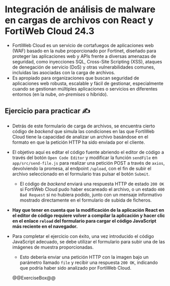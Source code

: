 # Integración de análisis de malware en cargas de archivos con React y FortiWeb Cloud 24.3

* FortiWeb Cloud es un servicio de cortafuegos de aplicaciones web (WAF) basado en la nube proporcionado por Fortinet, diseñado para proteger las aplicaciones web y APIs frente a diversas amenazas de seguridad, como inyecciones SQL, Cross-Site Scripting (XSS), ataques de denegación de servicio (DoS) y otras vulnerabilidades comunes, incluidas las asociadas con la carga de archivos.
* Es apropiado para organizaciones que buscan seguridad de aplicaciones web robusta, escalable y fácil de gestionar, especialmente cuando se gestionan múltiples aplicaciones o servicios en diferentes entornos (en la nube, *on-premises* o híbrido).

## Ejercicio para practicar :writing_hand:

* Detrás de este formulario de carga de archivos, se encuentra cierto código de *backend* que simula las condiciones en las que FortiWeb Cloud tiene la capacidad de analizar un archivo basándose en el formato en que la petición HTTP ha sido enviada por el cliente.
* El objetivo aquí es editar el código fuente abriendo el editor de código a través del botón `Open Code Editor` y modificar la función `sendFile` en `app/src/send-file.js` para realizar una petición POST a través de `axios`, devolviendo la promesa, al endpoint `/upload`, con el fin de subir el archivo seleccionado en el formulario tras pulsar el botón `Submit`.
  * El código de *backend* enviará una respuesta HTTP de estado `200 OK` si FortiWeb Cloud pudo haber escaneado el archivo, o un estado `400 Bad Request` si no hubiera podido, junto con un mensaje informativo mostrado directamente en el formulario de subida de ficheros.
* **Hay que tener en cuenta que la modificación de la aplicación React en el editor de código requiere volver a compilar la aplicación y hacer clic en el enlace `reload` del formulario para cargar el código JavaScript más reciente en el navegador.**
* Para completar el ejercicio con éxito, una vez introducido el código JavaScript adecuado, se debe utilizar el formulario para subir una de las imágenes de muestra proporcionadas.
  * Esto debería enviar una petición HTTP con la imagen bajo un parámetro llamado `file` y recibir una respuesta `200 OK`, indicando que podría haber sido analizado por FortiWeb Cloud.

  @@ExerciseBox@@
